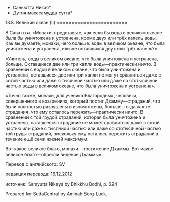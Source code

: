 * Саньютта Никая*
* Дутия махасамудда сутта*

13\.8\. Великий океан \(II\)
\=\=\=\=\=\=\=\=\=\=\=\=\=\=\=\=\=\=\=\=\=\=\=\=

В Саваттхи\. «Монахи, представьте, как если бы вода в великом океане была бы уничтожена и устранена, кроме двух или трёх капель воды\. Как вы думаете, монахи, чего больше: воды в великом океане, что была уничтожена и устранена, или же оставшихся двух или трёх капель?»

«Учитель, воды в великом океане, что была уничтожена и устранена, больше\. Оставшиеся две или три капли воды—практически ничто\. В сравнении с водой в великом океане, что была уничтожена и устранена, оставшиеся две или три капли не могут сравниться даже с сотой частью или даже с тысячной частью или даже со стотысячной частью воды в великом океане, что была уничтожена и устранена»\.

«Точно также, монахи, для ученика Благородных, человека, совершенного в воззрениях, который постиг Дхамму—страданий, что были полностью разрушены и изничтожены, больше, тогда как те страдания, что ему осталось пережить—практически ничто\. В сравнении с той грудой страданий, которая была уничтожена и устранена, оставшееся страдание не может сравниться даже с сотой частью или даже с тысячной частью или даже со стотысячной частью той груды страданий, поскольку ему осталось пережить страданий в течение ещё семи жизней максимум\.

Вот какое великое благо, монахи—постижение Дхаммы\. Вот какое великое благо—обрести видение Дхаммы»\.

Перевод с английского: SV

редакция перевода: 16\.12\.2012

источник: Samyutta Nikaya by Bhikkhu Bodhi, p\. 624

Prepared for SuttaCentral by Aminah Borg\-Luck\.